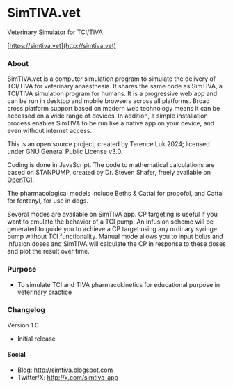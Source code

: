 # SimTIVA.vet
 Veterinary Simulator for TCI/TIVA
 
 [https://simtiva.vet](http://simtiva.vet)

### About
SimTIVA.vet is a computer simulation program to simulate the delivery of TCI/TIVA for veterinary anaesthesia. It shares the same code as SimTIVA, a TCI/TIVA simulation program for humans. It is a progressive web app and can be run in desktop and mobile browsers across all platforms. Broad cross platform support based on modern web technology means it can be accessed on a wide range of devices. In addition, a simple installation process enables SimTIVA to be run like a native app on your device, and even without internet access. 

This is an open source project; created by Terence Luk 2024; licensed under GNU General Public License v3.0.

Coding is done in JavaScript. The code to mathematical calculations are based on STANPUMP, created by Dr. Steven Shafer, freely available on [OpenTCI](http://opentci.org/code/stanpump).

The pharmacological models include Beths & Cattai for propofol, and Cattai for fentanyl, for use in dogs.

Several modes are available on SimTIVA app. CP targeting is useful if you want to emulate the behavior of a TCI pump. An infusion scheme will be generated to guide you to achieve a CP target using any ordinary syringe pump without TCI functionality. Manual mode allows you to input bolus and infusion doses and SimTIVA will calculate the CP in response to these doses and plot the result over time. 



### Purpose
- To simulate TCI and TIVA pharmacokinetics for educational purpose in veterinary practice

### Changelog
 Version 1.0
 - Initial release

 #### Social
 - Blog: http://simtiva.blogspot.com
 - Twitter/X: http://x.com/simtiva_app
